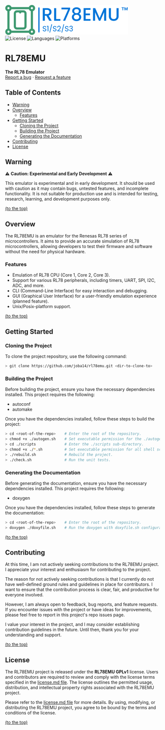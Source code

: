
<a href="https://github.com/joba14/rl78emu"><img src="./logo.svg" alt="Logo" width="400"></a><br>
![License](https://img.shields.io/badge/license-RL78EMU_GPLv1-brightgreen.svg?style=for-the-badge)
![Languages](https://img.shields.io/badge/languages-C-brightgreen.svg?style=for-the-badge)
![Platforms](https://img.shields.io/badge/platforms-Linux-brightgreen.svg?style=for-the-badge)
<br>


# RL78EMU
**The RL78 Emulator**<br>[Report a bug](https://github.com/joba14/rl78emu/issues/new) · [Request a feature](https://github.com/joba14/rl78emu/issues/new)


## Table of Contents
- [Warning](#warning)
- [Overview](#overview)
	- [Features](#features)
- [Getting Started](#getting-started)
	- [Cloning the Project](#clonging-the-project)
	- [Building the Project](#building-the-project)
	- [Generating the Documentation](#generating-the-documentation)
- [Contributing](#contributing)
- [License](#license)


## Warning
⚠️ **Caution: Experimental and Early Development** ⚠️

This emulator is experimental and in early development. It should be used with caution as it may contain bugs, untested features, and incomplete functionality. It is not suitable for production use and is intended for testing, research, learning, and development purposes only.

[(to the top)](#rl78emu)


## Overview
The RL78EMU is an emulator for the Renesas RL78 series of microcontrollers. It aims to provide an accurate simulation of RL78 microcontrollers, allowing developers to test their firmware and software without the need for physical hardware.

### Features
- Emulation of RL78 CPU (Core 1, Core 2, Core 3).
- Support for various RL78 peripherals, including timers, UART, SPI, I2C, ADC, and more.
- CLI (Command-Line Interface) for easy interaction and debugging.
- GUI (Graphical User Interface) for a user-friendly emulation experience (planned feature).
- Unix/Posix-platform support.

[(to the top)](#rl78emu)


## Getting Started

### Cloning the Project
To clone the project repository, use the following command:
```sh
> git clone https://github.com/joba14/rl78emu.git <dir-to-clone-to>
```

### Building the Project
Before building the project, ensure you have the necessary dependencies installed. This project requires the following:
- autoconf
- automake

Once you have the dependencies installed, follow these steps to build the project:
```sh
> cd <root-of-the-repo>    # Enter the root of the repository.
> chmod +x ./autogen.sh    # Set executable permission for the ./autogen.sh script.
> cd ./scripts             # Enter the ./scripts sub-directory.
> chmod +x ./*.sh          # Set executable permission for all shell scripts in scripts dir.
> ./rebuild.sh             # Rebuild the project.
> ./check.sh               # Run the unit tests.
```

### Generating the Documentation
Before generating the documentation, ensure you have the necessary dependencies installed. This project requires the following:
- doxygen

Once you have the dependencies installed, follow these steps to generate the documentation:
```sh
> cd <root-of-the-repo>    # Enter the root of the repository.
> doxygen ./doxyfile.sh    # Run the doxygen with doxyfile.sh configuration.
```

[(to the top)](#rl78emu)


## Contributing
At this time, I am not actively seeking contributions to the RL78EMU project. I appreciate your interest and enthusiasm for contributing to the project.

The reason for not actively seeking contributions is that I currently do not have well-defined ground rules and guidelines in place for contributors. I want to ensure that the contribution process is clear, fair, and productive for everyone involved.

However, I am always open to feedback, bug reports, and feature requests. If you encounter issues with the project or have ideas for improvements, please feel free to report in this project's repo issues page.

I value your interest in the project, and I may consider establishing contribution guidelines in the future. Until then, thank you for your understanding and support.

[(to the top)](#rl78emu)


## License
The RL78EMU project is released under the **RL78EMU GPLv1** license. Users and contributors are required to review and comply with the license terms specified in the [license.md file](./license.md). The license outlines the permitted usage, distribution, and intellectual property rights associated with the RL78EMU project.

Please refer to the [license.md file](./license.md) for more details. By using, modifying, or distributing the RL78EMU project, you agree to be bound by the terms and conditions of the license.

[(to the top)](#rl78emu)
